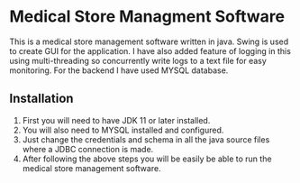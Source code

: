 
# Medical Store Managment Software

This is a medical store management software written in java. Swing is used to create GUI for the application. I have also added feature of logging in this using multi-threading so concurrently write logs to a text file for easy monitoring. For the backend I have used MYSQL database. 

 

## Installation

1. First you will need to have JDK 11 or later installed. 
2. You will also need to MYSQL installed and configured.
3. Just change the credentials and schema in all the java source files where a JDBC connection is made. 
4. After following the above steps you will be easily be able to run the medical store management software.

    
